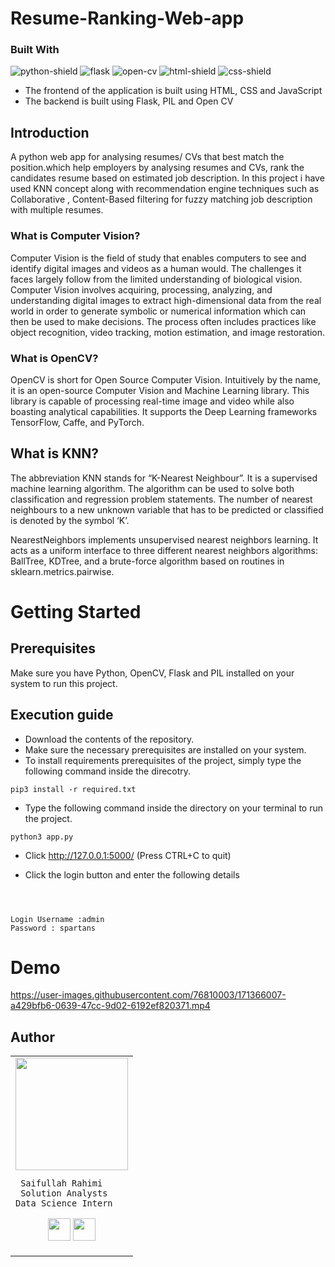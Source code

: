<!-- Links -->
[python-shield]: https://img.shields.io/badge/-Python-blue?logo=python&logoColor=white&style=for-the-badge
[open-cv]: https://img.shields.io/badge/-OpenCV-red?logo=opencv&logoColor=white&style=for-the-badge
[flask]: https://img.shields.io/badge/-Flask-black?logo=flask&logoColor=white&style=for-the-badge
[html-shield]: https://img.shields.io/badge/-HTML-orange?logo=html5&logoColor=white&style=for-the-badge
[css-shield]: https://img.shields.io/badge/-CSS-2862E9?logo=css3&logoColor=white&style=for-the-badge
[linkedin-shield]: https://img.shields.io/badge/-linkedin-0078B6?logo=linkedin&logoColor=white&style=for-the-badge
[linkedin]:https://www.linkedin.com/in/saifullahrahimi/

# Resume-Ranking-Web-app

### Built With

![python-shield] ![flask] ![open-cv] ![html-shield] ![css-shield] 

* The frontend of the application is built using HTML, CSS and JavaScript
* The backend is built using Flask, PIL and Open CV

## Introduction

A python web app for analysing resumes/ CVs  that best match the position.which help employers by analysing resumes and CVs, rank the candidates resume based on estimated job description. In this project i have used KNN concept along with recommendation engine techniques such as Collaborative , Content-Based filtering for fuzzy matching job description with multiple resumes.



### What is Computer Vision?
Computer Vision is the field of study that enables computers to see and identify digital images and videos as a human would. The challenges it faces largely follow from the limited understanding of biological vision. Computer Vision involves acquiring, processing, analyzing, and understanding digital images to extract high-dimensional data from the real world in order to generate symbolic or numerical information which can then be used to make decisions. The process often includes practices like object recognition, video tracking, motion estimation, and image restoration.

### What is OpenCV?
OpenCV is short for Open Source Computer Vision. Intuitively by the name, it is an open-source Computer Vision and Machine Learning library. This library is capable of processing real-time image and video while also boasting analytical capabilities. It supports the Deep Learning frameworks TensorFlow, Caffe, and PyTorch.

## What is KNN?

The abbreviation KNN stands for “K-Nearest Neighbour”. It is a supervised machine learning algorithm. The algorithm can be used to solve both classification and regression problem statements.
The number of nearest neighbours to a new unknown variable that has to be predicted or classified is denoted by the symbol ‘K’.

NearestNeighbors implements unsupervised nearest neighbors learning. It acts as a uniform interface to three different nearest neighbors algorithms: BallTree, KDTree, and a brute-force algorithm based on routines in sklearn.metrics.pairwise. 

# Getting Started
## Prerequisites
Make sure you have Python, OpenCV, Flask and PIL installed on your system to run this project.

## Execution guide
- Download the contents of the repository.
- Make sure the necessary prerequisites are installed on your system.
- To install requirements  prerequisites of the project, simply type the following command inside the direcotry.
```
pip3 install -r required.txt
```

- Type the following command inside the directory on your terminal to run the project.
```
python3 app.py
```


- Click http://127.0.0.1:5000/ (Press CTRL+C to quit)

- Click the login button and enter the following details
```



Login Username :admin 
Password : spartans

```
# Demo

https://user-images.githubusercontent.com/76810003/171366007-a429bfb6-0639-47cc-9d02-6192ef820371.mp4


## Author

<table>
<tr>
<td>
     <img src="https://avatars.githubusercontent.com/u/76810003?s=400&u=3de867a69316245acd6e93279367fc2a37a6dd14&v=4" width="180"/>
     
     Saifullah Rahimi
     Solution Analysts
    Data Science Intern

<p align="center">
<a href = "https://github.com/saifujasoor"><img src = "http://www.iconninja.com/files/241/825/211/round-collaboration-social-github-code-circle-network-icon.svg" width="36" height = "36"/></a>
<a href = "https://www.linkedin.com/in/saifullahrahimi/"><img src = "http://www.iconninja.com/files/863/607/751/network-linkedin-social-connection-circular-circle-media-icon.svg" width="36" height="36"/></a>
</p>
</td>
</tr> 
  </table>



